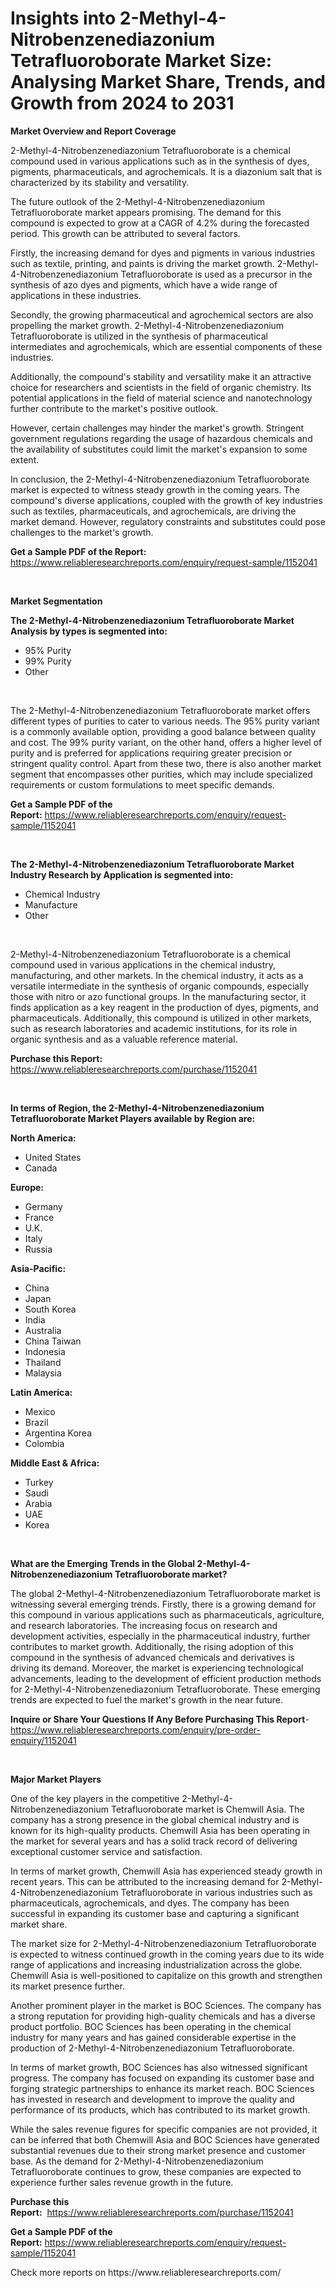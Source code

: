 <p><h1>Insights into 2-Methyl-4-Nitrobenzenediazonium Tetrafluoroborate Market Size: Analysing Market Share, Trends, and Growth from 2024 to 2031</h1></p><p><strong>Market Overview and Report Coverage</strong></p>
<p><p>2-Methyl-4-Nitrobenzenediazonium Tetrafluoroborate is a chemical compound used in various applications such as in the synthesis of dyes, pigments, pharmaceuticals, and agrochemicals. It is a diazonium salt that is characterized by its stability and versatility.</p><p>The future outlook of the 2-Methyl-4-Nitrobenzenediazonium Tetrafluoroborate market appears promising. The demand for this compound is expected to grow at a CAGR of 4.2% during the forecasted period. This growth can be attributed to several factors.</p><p>Firstly, the increasing demand for dyes and pigments in various industries such as textile, printing, and paints is driving the market growth. 2-Methyl-4-Nitrobenzenediazonium Tetrafluoroborate is used as a precursor in the synthesis of azo dyes and pigments, which have a wide range of applications in these industries.</p><p>Secondly, the growing pharmaceutical and agrochemical sectors are also propelling the market growth. 2-Methyl-4-Nitrobenzenediazonium Tetrafluoroborate is utilized in the synthesis of pharmaceutical intermediates and agrochemicals, which are essential components of these industries.</p><p>Additionally, the compound's stability and versatility make it an attractive choice for researchers and scientists in the field of organic chemistry. Its potential applications in the field of material science and nanotechnology further contribute to the market's positive outlook.</p><p>However, certain challenges may hinder the market's growth. Stringent government regulations regarding the usage of hazardous chemicals and the availability of substitutes could limit the market's expansion to some extent.</p><p>In conclusion, the 2-Methyl-4-Nitrobenzenediazonium Tetrafluoroborate market is expected to witness steady growth in the coming years. The compound's diverse applications, coupled with the growth of key industries such as textiles, pharmaceuticals, and agrochemicals, are driving the market demand. However, regulatory constraints and substitutes could pose challenges to the market's growth.</p></p>
<p><strong>Get a Sample PDF of the Report:</strong> <a href="https://www.reliableresearchreports.com/enquiry/request-sample/1152041">https://www.reliableresearchreports.com/enquiry/request-sample/1152041</a></p>
<p>&nbsp;</p>
<p><strong>Market Segmentation</strong></p>
<p><strong>The 2-Methyl-4-Nitrobenzenediazonium Tetrafluoroborate Market Analysis by types is segmented into:</strong></p>
<p><ul><li>95% Purity</li><li>99% Purity</li><li>Other</li></ul></p>
<p>&nbsp;</p>
<p><p>The 2-Methyl-4-Nitrobenzenediazonium Tetrafluoroborate market offers different types of purities to cater to various needs. The 95% purity variant is a commonly available option, providing a good balance between quality and cost. The 99% purity variant, on the other hand, offers a higher level of purity and is preferred for applications requiring greater precision or stringent quality control. Apart from these two, there is also another market segment that encompasses other purities, which may include specialized requirements or custom formulations to meet specific demands.</p></p>
<p><strong>Get a Sample PDF of the Report:</strong>&nbsp;<a href="https://www.reliableresearchreports.com/enquiry/request-sample/1152041">https://www.reliableresearchreports.com/enquiry/request-sample/1152041</a></p>
<p>&nbsp;</p>
<p><strong>The 2-Methyl-4-Nitrobenzenediazonium Tetrafluoroborate Market Industry Research by Application is segmented into:</strong></p>
<p><ul><li>Chemical Industry</li><li>Manufacture</li><li>Other</li></ul></p>
<p>&nbsp;</p>
<p><p>2-Methyl-4-Nitrobenzenediazonium Tetrafluoroborate is a chemical compound used in various applications in the chemical industry, manufacturing, and other markets. In the chemical industry, it acts as a versatile intermediate in the synthesis of organic compounds, especially those with nitro or azo functional groups. In the manufacturing sector, it finds application as a key reagent in the production of dyes, pigments, and pharmaceuticals. Additionally, this compound is utilized in other markets, such as research laboratories and academic institutions, for its role in organic synthesis and as a valuable reference material.</p></p>
<p><strong>Purchase this Report:</strong>&nbsp; <a href="https://www.reliableresearchreports.com/purchase/1152041">https://www.reliableresearchreports.com/purchase/1152041</a></p>
<p>&nbsp;</p>
<p><strong>In terms of Region, the 2-Methyl-4-Nitrobenzenediazonium Tetrafluoroborate Market Players available by Region are:</strong></p>
<p>
    <p> <strong> North America: </strong>
        <ul>
            <li>United States</li>
            <li>Canada</li>
        </ul>
        </p> 
    <p> <strong> Europe: </strong>
        <ul>
            <li>Germany</li>
            <li>France</li>
            <li>U.K.</li>
            <li>Italy</li>
            <li>Russia</li>
        </ul>
        </p> 
    <p> <strong> Asia-Pacific: </strong>
        <ul>
            <li>China</li>
            <li>Japan</li>
            <li>South Korea</li>
            <li>India</li>
            <li>Australia</li>
            <li>China Taiwan</li>
            <li>Indonesia</li>
            <li>Thailand</li>
            <li>Malaysia</li>
        </ul>
        </p> 
    <p> <strong> Latin America: </strong>
        <ul>
            <li>Mexico</li>
            <li>Brazil</li>
            <li>Argentina Korea</li>
            <li>Colombia</li>
        </ul>
        </p> 
    <p> <strong> Middle East & Africa: </strong>
        <ul>
            <li>Turkey</li>
            <li>Saudi</li>
            <li>Arabia</li>
            <li>UAE</li>
            <li>Korea</li>
        </ul>
    </p>
    </p>
<p>&nbsp;</p>
<p><strong>What are the Emerging Trends in the Global 2-Methyl-4-Nitrobenzenediazonium Tetrafluoroborate market?</strong></p>
<p><p>The global 2-Methyl-4-Nitrobenzenediazonium Tetrafluoroborate market is witnessing several emerging trends. Firstly, there is a growing demand for this compound in various applications such as pharmaceuticals, agriculture, and research laboratories. The increasing focus on research and development activities, especially in the pharmaceutical industry, further contributes to market growth. Additionally, the rising adoption of this compound in the synthesis of advanced chemicals and derivatives is driving its demand. Moreover, the market is experiencing technological advancements, leading to the development of efficient production methods for 2-Methyl-4-Nitrobenzenediazonium Tetrafluoroborate. These emerging trends are expected to fuel the market's growth in the near future.</p></p>
<p><strong>Inquire or Share Your Questions If Any Before Purchasing This Report</strong>- <a href="https://www.reliableresearchreports.com/enquiry/pre-order-enquiry/1152041">https://www.reliableresearchreports.com/enquiry/pre-order-enquiry/1152041</a></p>
<p>&nbsp;</p>
<p><strong>Major Market Players</strong></p>
<p><p>One of the key players in the competitive 2-Methyl-4-Nitrobenzenediazonium Tetrafluoroborate market is Chemwill Asia. The company has a strong presence in the global chemical industry and is known for its high-quality products. Chemwill Asia has been operating in the market for several years and has a solid track record of delivering exceptional customer service and satisfaction.</p><p>In terms of market growth, Chemwill Asia has experienced steady growth in recent years. This can be attributed to the increasing demand for 2-Methyl-4-Nitrobenzenediazonium Tetrafluoroborate in various industries such as pharmaceuticals, agrochemicals, and dyes. The company has been successful in expanding its customer base and capturing a significant market share. </p><p>The market size for 2-Methyl-4-Nitrobenzenediazonium Tetrafluoroborate is expected to witness continued growth in the coming years due to its wide range of applications and increasing industrialization across the globe. Chemwill Asia is well-positioned to capitalize on this growth and strengthen its market presence further.</p><p>Another prominent player in the market is BOC Sciences. The company has a strong reputation for providing high-quality chemicals and has a diverse product portfolio. BOC Sciences has been operating in the chemical industry for many years and has gained considerable expertise in the production of 2-Methyl-4-Nitrobenzenediazonium Tetrafluoroborate.</p><p>In terms of market growth, BOC Sciences has also witnessed significant progress. The company has focused on expanding its customer base and forging strategic partnerships to enhance its market reach. BOC Sciences has invested in research and development to improve the quality and performance of its products, which has contributed to its market growth.</p><p>While the sales revenue figures for specific companies are not provided, it can be inferred that both Chemwill Asia and BOC Sciences have generated substantial revenues due to their strong market presence and customer base. As the demand for 2-Methyl-4-Nitrobenzenediazonium Tetrafluoroborate continues to grow, these companies are expected to experience further sales revenue growth in the future.</p></p>
<p><strong>Purchase this Report:</strong>&nbsp;&nbsp;<a href="https://www.reliableresearchreports.com/purchase/1152041">https://www.reliableresearchreports.com/purchase/1152041</a></p>
<p></p>
<p><strong>Get a Sample PDF of the Report:</strong>&nbsp;<a href="https://www.reliableresearchreports.com/enquiry/request-sample/1152041">https://www.reliableresearchreports.com/enquiry/request-sample/1152041</a></p>
<p>Check more reports on https://www.reliableresearchreports.com/</p>